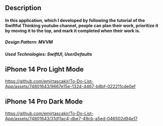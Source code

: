 ## Description
#### In this application, which I developed by following the tutorial of the Swiftful Thinking youtube channel, people can plan their work, prioritize it by moving it to the top, and mark it completed when their work is.

##### Design Pattern: MVVM
##### Used Technologies: SwiftUI, UserDefaults

## iPhone 14 Pro Light Mode
https://github.com/emirtascakir/To-Do-List-App/assets/74801643/9667e15e-1324-4467-b8bf-022211cde0ef

## iPhone 14 Pro Dark Mode
https://github.com/emirtascakir/To-Do-List-App/assets/74801643/31d11ac4-dbe7-49cb-a5ed-046502d94e17

